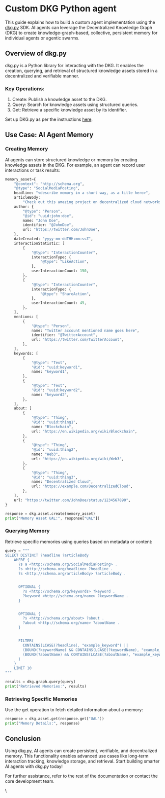 # Custom DKG Python agent

This guide explains how to build a custom agent implementation using the [dkg.py](../../dkg-v6-previous-version/dkg-sdk/dkg-v6-py-client/) SDK. AI agents can leverage the Decentralized Knowledge Graph (DKG) to create knowledge-graph-based, collective, persistent memory for individual agents or agentic swarms.

## Overview of dkg.py

dkg.py is a Python library for interacting with the DKG. It enables the creation, querying, and retrieval of structured knowledge assets stored in a decentralized and verifiable manner.

### Key Operations:

1. Create: Publish a knowledge asset to the DKG.
2. Query: Search for knowledge assets using structured queries.
3. Get: Retrieve a specific knowledge asset by its identifier.

Set up DKG.py as per the instructions [here](../dkg-sdk/dkg-v8-py-client/).

## **Use Case: AI Agent Memory**

### Creating Memory

AI agents can store structured knowledge or memory by creating knowledge assets in the DKG. For example, an agent can record user interactions or task results:

```python
memory_asset={
    "@context": "http://schema.org",
    "@type": "SocialMediaPosting",
    headline: "<describe memory in a short way, as a title here>",
    articleBody:
        "Check out this amazing project on decentralized cloud networks! @DecentralCloud #Blockchain #Web3",
    author: {
        "@type": "Person",
        "@id": "uuid:john:doe",
        name: "John Doe",
        identifier: "@JohnDoe",
        url: "https://twitter.com/JohnDoe",
    },
    dateCreated: "yyyy-mm-ddTHH:mm:ssZ",
    interactionStatistic: [
        {
            "@type": "InteractionCounter",
            interactionType: {
                "@type": "LikeAction",
            },
            userInteractionCount: 150,
        },
        {
            "@type": "InteractionCounter",
            interactionType: {
                "@type": "ShareAction",
            },
            userInteractionCount: 45,
        },
    ],
    mentions: [
        {
            "@type": "Person",
            name: "Twitter account mentioned name goes here",
            identifier: "@TwitterAccount",
            url: "https://twitter.com/TwitterAccount",
        },
    ],
    keywords: [
        {
            "@type": "Text",
            "@id": "uuid:keyword1",
            name: "keyword1",
        },
        {
            "@type": "Text",
            "@id": "uuid:keyword2",
            name: "keyword2",
        },
    ],
    about: [
        {
            "@type": "Thing",
            "@id": "uuid:thing1",
            name: "Blockchain",
            url: "https://en.wikipedia.org/wiki/Blockchain",
        },
        {
            "@type": "Thing",
            "@id": "uuid:thing2",
            name: "Web3",
            url: "https://en.wikipedia.org/wiki/Web3",
        },
        {
            "@type": "Thing",
            "@id": "uuid:thing3",
            name: "Decentralized Cloud",
            url: "https://example.com/DecentralizedCloud",
        },
    ],
    url: "https://twitter.com/JohnDoe/status/1234567890",
}

response = dkg.asset.create(memory_asset)
print("Memory Asset UAL:", response["UAL"])
```

### Querying Memory

Retrieve specific memories using queries based on metadata or content:

```python
query = """
SELECT DISTINCT ?headline ?articleBody
    WHERE {
      ?s a <http://schema.org/SocialMediaPosting> .
      ?s <http://schema.org/headline> ?headline .
      ?s <http://schema.org/articleBody> ?articleBody .


      OPTIONAL {
        ?s <http://schema.org/keywords> ?keyword .
        ?keyword <http://schema.org/name> ?keywordName .
      }


      OPTIONAL {
        ?s <http://schema.org/about> ?about .
        ?about <http://schema.org/name> ?aboutName .
      }


      FILTER(
        CONTAINS(LCASE(?headline), "example_keyword") ||
        (BOUND(?keywordName) && CONTAINS(LCASE(?keywordName), "example_keyword")) ||
        (BOUND(?aboutName) && CONTAINS(LCASE(?aboutName), "example_keyword"))
      )
    }
    LIMIT 10
"""

results = dkg.graph.query(query)
print("Retrieved Memories:", results)
```

### Retrieving Specific Memories

Use the get operation to fetch detailed information about a memory:

```python
response = dkg.asset.get(response.get("UAL"))
print("Memory Details:", response)

```

## Conclusion

Using dkg.py, AI agents can create persistent, verifiable, and decentralized memory. This functionality enables advanced use cases like long-term interaction tracking, knowledge storage, and retrieval. Start building smarter AI agents with dkg.py today!

For further assistance, refer to the rest of the documentation or contact the core development team.

\
